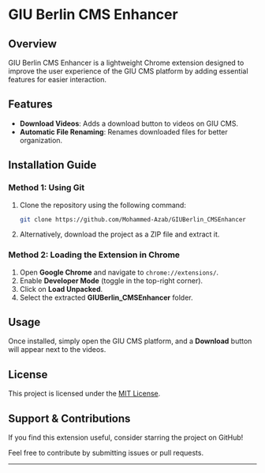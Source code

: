# GIU Berlin CMS Enhancer

## Overview
GIU Berlin CMS Enhancer is a lightweight Chrome extension designed to improve the user experience of the GIU CMS platform by adding essential features for easier interaction.

## Features
- **Download Videos**: Adds a download button to videos on GIU CMS.
- **Automatic File Renaming**: Renames downloaded files for better organization.

## Installation Guide
### Method 1: Using Git
1. Clone the repository using the following command:
   ```bash
   git clone https://github.com/Mohammed-Azab/GIUBerlin_CMSEnhancer
   ```
2. Alternatively, download the project as a ZIP file and extract it.

### Method 2: Loading the Extension in Chrome
1. Open **Google Chrome** and navigate to `chrome://extensions/`.
2. Enable **Developer Mode** (toggle in the top-right corner).
3. Click on **Load Unpacked**.
4. Select the extracted **GIUBerlin_CMSEnhancer** folder.

## Usage
Once installed, simply open the GIU CMS platform, and a **Download** button will appear next to the videos.

## License

This project is licensed under the [MIT License](LICENSE).

## Support & Contributions
If you find this extension useful, consider starring the project on GitHub!

Feel free to contribute by submitting issues or pull requests.

---


